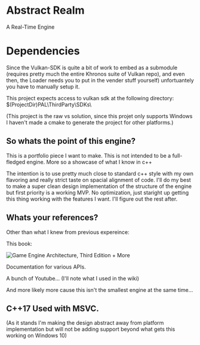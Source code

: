# Abstract Realm
A Real-Time Engine

# Dependencies
Since the Vulkan-SDK is quite a bit of work to embed as a submodule (requires pretty much the entire Khronos suite of Vulkan repo), and even then, the Loader needs you to put in the vender stuff yourself) unfortuantely you have to manually setup it.

This project expects access to vulkan sdk at the following directory:
$(ProjectDir)PAL\ThirdParty\SDKs\

(This project is the raw vs solution, since this projet only supports Windows I haven't made a cmake to generate the project for other platforms.)


## So whats the point of this engine?

This is a portfolio piece I want to make. This is not intended to be a full-fledged engine. More so a showcase of what I know in c++

The intention is to use pretty much close to standard c++ style with my own flavoring and really strict taste on spacial alignment of code. I'll do my best to make a super clean design implementation of the structure of the engine but first priority is a working MVP. No optimization, just staright up getting this thing working with the features I want. I'll figure out the rest after.

## Whats your references?

Other than what I knew from previous expereince:

This book: 

![Game Engine Architecture, Third Edition](https://i.imgur.com/oMnHm74.png) + More

Documentation for various APIs.

A bunch of Youtube... (I'll note what I used in the wiki)

And more likely more cause this isn't the smallest engine at the same time...

## C++17 Used with MSVC. 

(As it stands I'm making the design abstract away from platform implementation but will not be adding support beyond what gets this working on Windows 10)
